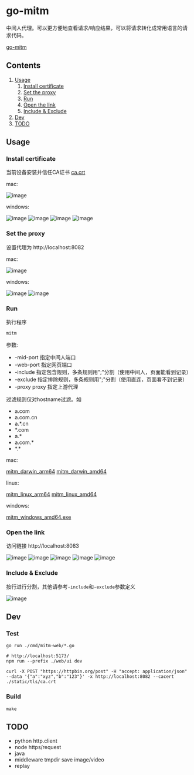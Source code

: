 # go-mitm

中间人代理。可以更方便地查看请求/响应结果，可以将请求转化成常用语言的请求代码。

[go-mitm](https://github.com/lizongying/go-mitm)

## Contents

1. [Usage](#Usage)
    1. [Install certificate](#Install-certificate)
    2. [Set the proxy](#Set-the-proxy)
    3. [Run](#Run)
    4. [Open the link](#Open-the-link)
    5. [Include & Exclude](#Include--Exclude)
2. [Dev](#Dev)
3. [TODO](#TODO)

## Usage

### Install certificate

当前设备安装并信任CA证书 [ca.crt](https://github.com/lizongying/go-mitm/releases/download/v0.0.4/ca.crt)

mac:

![image](./screenshot/img_5.png)

windows:

![image](./screenshot/img_7.png)
![image](./screenshot/img_8.png)
![image](./screenshot/img_9.png)
![image](./screenshot/img_10.png)

### Set the proxy

设置代理为 http://localhost:8082

mac:

![image](./screenshot/img_6.png)

windows:

![image](./screenshot/img_12.png)
![image](./screenshot/img_13.png)

### Run

执行程序

```shell
mitm
```

参数:

* -mid-port 指定中间人端口
* -web-port 指定网页端口
* -include 指定包含规则，多条规则用";"分割（使用中间人，页面能看到记录）
* -exclude 指定排除规则，多条规则用";"分割（使用直连，页面看不到记录）
* -proxy proxy 指定上游代理

过滤规则仅对hostname过滤。如

* a.com
* a.com.cn
* a.*.cn
* *.com
* a.*
* a.com.*
* \*.*

mac:

[mitm_darwin_arm64](https://github.com/lizongying/go-mitm/releases/download/v0.0.4/mitm_darwin_arm64)
[mitm_darwin_amd64](https://github.com/lizongying/go-mitm/releases/download/v0.0.4/mitm_darwin_amd64)

linux:

[mitm_linux_arm64](https://github.com/lizongying/go-mitm/releases/download/v0.0.4/mitm_linux_arm64)
[mitm_linux_amd64](https://github.com/lizongying/go-mitm/releases/download/v0.0.4/mitm_linux_amd64)

windows:

[mitm_windows_amd64.exe](https://github.com/lizongying/go-mitm/releases/download/v0.0.4/mitm_windows_amd64.exe)

### Open the link

访问链接 http://localhost:8083

![image](./screenshot/img.png)
![image](./screenshot/img_1.png)
![image](./screenshot/img_4.png)
![image](./screenshot/img_2.png)
![image](./screenshot/img_3.png)

### Include & Exclude

按行进行分割，其他请参考`-include`和`-exclude`参数定义

![image](./screenshot/img_11.png)

## Dev

### Test

```shell
go run ./cmd/mitm-web/*.go

# http://localhost:5173/
npm run --prefix ./web/ui dev

curl -X POST "https://httpbin.org/post" -H "accept: application/json" --data '{"a":"xyz","b":"123"}' -x http://localhost:8082 --cacert ./static/tls/ca.crt

```

### Build

```shell
make
```

## TODO

* python http.client
* node https/request
* java
* middleware tmpdir save image/video
* replay
